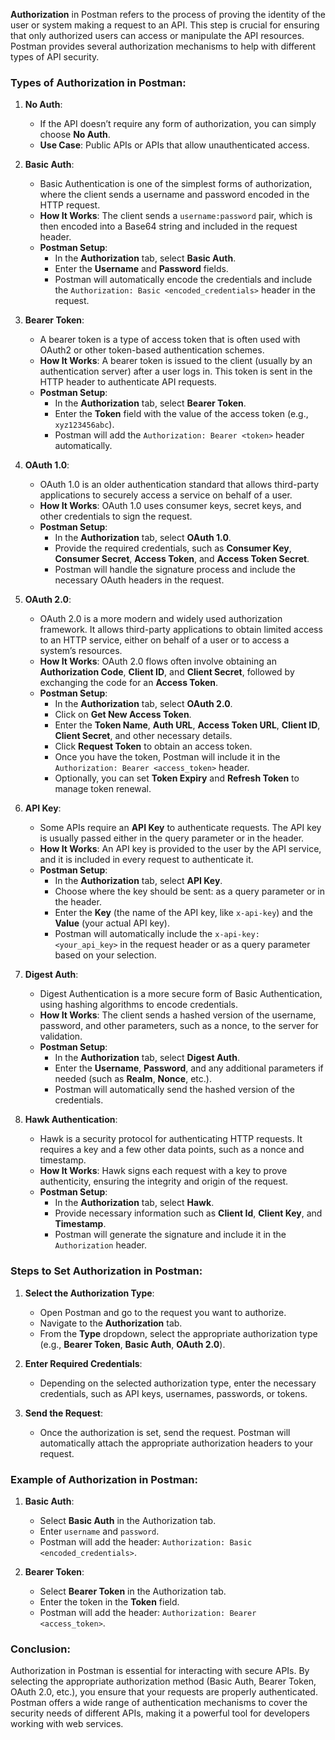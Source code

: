 **Authorization** in Postman refers to the process of proving the identity of the user or system making a request to an API. This step is crucial for ensuring that only authorized users can access or manipulate the API resources. Postman provides several authorization mechanisms to help with different types of API security.

### Types of Authorization in Postman:

1. **No Auth**:
   - If the API doesn’t require any form of authorization, you can simply choose **No Auth**.
   - **Use Case**: Public APIs or APIs that allow unauthenticated access.

2. **Basic Auth**:
   - Basic Authentication is one of the simplest forms of authorization, where the client sends a username and password encoded in the HTTP request.
   - **How It Works**: The client sends a `username:password` pair, which is then encoded into a Base64 string and included in the request header.
   - **Postman Setup**:
     - In the **Authorization** tab, select **Basic Auth**.
     - Enter the **Username** and **Password** fields.
     - Postman will automatically encode the credentials and include the `Authorization: Basic <encoded_credentials>` header in the request.

3. **Bearer Token**:
   - A bearer token is a type of access token that is often used with OAuth2 or other token-based authentication schemes.
   - **How It Works**: A bearer token is issued to the client (usually by an authentication server) after a user logs in. This token is sent in the HTTP header to authenticate API requests.
   - **Postman Setup**:
     - In the **Authorization** tab, select **Bearer Token**.
     - Enter the **Token** field with the value of the access token (e.g., `xyz123456abc`).
     - Postman will add the `Authorization: Bearer <token>` header automatically.

4. **OAuth 1.0**:
   - OAuth 1.0 is an older authentication standard that allows third-party applications to securely access a service on behalf of a user.
   - **How It Works**: OAuth 1.0 uses consumer keys, secret keys, and other credentials to sign the request.
   - **Postman Setup**:
     - In the **Authorization** tab, select **OAuth 1.0**.
     - Provide the required credentials, such as **Consumer Key**, **Consumer Secret**, **Access Token**, and **Access Token Secret**.
     - Postman will handle the signature process and include the necessary OAuth headers in the request.

5. **OAuth 2.0**:
   - OAuth 2.0 is a more modern and widely used authorization framework. It allows third-party applications to obtain limited access to an HTTP service, either on behalf of a user or to access a system’s resources.
   - **How It Works**: OAuth 2.0 flows often involve obtaining an **Authorization Code**, **Client ID**, and **Client Secret**, followed by exchanging the code for an **Access Token**.
   - **Postman Setup**:
     - In the **Authorization** tab, select **OAuth 2.0**.
     - Click on **Get New Access Token**.
     - Enter the **Token Name**, **Auth URL**, **Access Token URL**, **Client ID**, **Client Secret**, and other necessary details.
     - Click **Request Token** to obtain an access token.
     - Once you have the token, Postman will include it in the `Authorization: Bearer <access_token>` header.
     - Optionally, you can set **Token Expiry** and **Refresh Token** to manage token renewal.

6. **API Key**:
   - Some APIs require an **API Key** to authenticate requests. The API key is usually passed either in the query parameter or in the header.
   - **How It Works**: An API key is provided to the user by the API service, and it is included in every request to authenticate it.
   - **Postman Setup**:
     - In the **Authorization** tab, select **API Key**.
     - Choose where the key should be sent: as a query parameter or in the header.
     - Enter the **Key** (the name of the API key, like `x-api-key`) and the **Value** (your actual API key).
     - Postman will automatically include the `x-api-key: <your_api_key>` in the request header or as a query parameter based on your selection.

7. **Digest Auth**:
   - Digest Authentication is a more secure form of Basic Authentication, using hashing algorithms to encode credentials.
   - **How It Works**: The client sends a hashed version of the username, password, and other parameters, such as a nonce, to the server for validation.
   - **Postman Setup**:
     - In the **Authorization** tab, select **Digest Auth**.
     - Enter the **Username**, **Password**, and any additional parameters if needed (such as **Realm**, **Nonce**, etc.).
     - Postman will automatically send the hashed version of the credentials.

8. **Hawk Authentication**:
   - Hawk is a security protocol for authenticating HTTP requests. It requires a key and a few other data points, such as a nonce and timestamp.
   - **How It Works**: Hawk signs each request with a key to prove authenticity, ensuring the integrity and origin of the request.
   - **Postman Setup**:
     - In the **Authorization** tab, select **Hawk**.
     - Provide necessary information such as **Client Id**, **Client Key**, and **Timestamp**.
     - Postman will generate the signature and include it in the `Authorization` header.

### Steps to Set Authorization in Postman:

1. **Select the Authorization Type**:
   - Open Postman and go to the request you want to authorize.
   - Navigate to the **Authorization** tab.
   - From the **Type** dropdown, select the appropriate authorization type (e.g., **Bearer Token**, **Basic Auth**, **OAuth 2.0**).

2. **Enter Required Credentials**:
   - Depending on the selected authorization type, enter the necessary credentials, such as API keys, usernames, passwords, or tokens.
   
3. **Send the Request**:
   - Once the authorization is set, send the request. Postman will automatically attach the appropriate authorization headers to your request.

### Example of Authorization in Postman:
1. **Basic Auth**:
   - Select **Basic Auth** in the Authorization tab.
   - Enter `username` and `password`.
   - Postman will add the header: `Authorization: Basic <encoded_credentials>`.

2. **Bearer Token**:
   - Select **Bearer Token** in the Authorization tab.
   - Enter the token in the **Token** field.
   - Postman will add the header: `Authorization: Bearer <access_token>`.

### Conclusion:
Authorization in Postman is essential for interacting with secure APIs. By selecting the appropriate authorization method (Basic Auth, Bearer Token, OAuth 2.0, etc.), you ensure that your requests are properly authenticated. Postman offers a wide range of authentication mechanisms to cover the security needs of different APIs, making it a powerful tool for developers working with web services.

